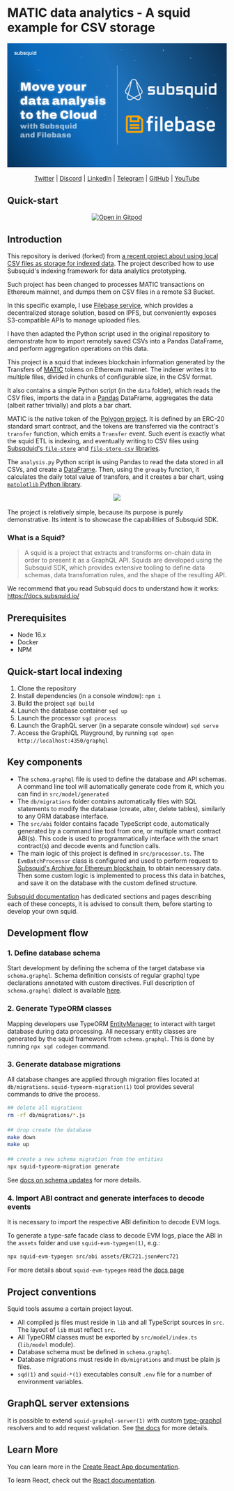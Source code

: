 # MATIC data analytics - A squid example for CSV storage

<p align="center">
	<img src="assets/filebase-banner.png">
</p>

<div align="center">

[Twitter](https://twitter.com/subsquid) | [Discord](https://discord.gg/subsquid) | [LinkedIn](https://linkedin.com/subsquid) | [Telegram](https://t.me/HydraDevs) | [GitHub](https://github.com/subsquid) | [YouTube](https://www.youtube.com/@subsquid)

</div>

## Quick-start

<div align="center">

[![Open in Gitpod](https://gitpod.io/button/open-in-gitpod.svg)](https://gitpod.io#https://github.com/RaekwonIII/local-csv-indexing.git)

</div>

## Introduction

This repository is derived (forked) from [a recent project about using local CSV files as storage for indexed data](https://github.com/subsquid-labs/local-csv-indexing). The project described how to use Subsquid's indexing framework for data analytics prototyping.

Such project has been changed to processes MATIC transactions on Ethereum mainnet, and dumps them on CSV files in a remote S3 Bucket.

In this specific example, I use [Filebase service](https://filebase.com/), which provides a decentralized storage solution, based on IPFS, but conveniently exposes S3-compatible APIs to manage uploaded files.

I have then adapted the Python script used in the original repository to demonstrate how to import remotely saved CSVs into a Pandas DataFrame, and perform aggregation operations on this data.

This project is a squid that indexes blockchain information generated by the Transfers of [MATIC](https://etherscan.io/token/0x7d1afa7b718fb893db30a3abc0cfc608aacfebb0) tokens on Ethereum mainnet.
The indexer writes it to multiple files, divided in chunks of configurable size, in the CSV format.

It also contains a simple Python script (in the `data` folder), which reads the CSV files, imports the data in a [Pandas](http://pandas.pydata.org/) DataFrame, aggregates the data (albeit rather trivially) and plots a bar chart.

MATIC is the native token of the [Polygon project](https://polygon.technology/). It is defined by an ERC-20 standard smart contract, and the tokens are transferred via the contract's `transfer` function, which emits a `Transfer` event.
Such event is exactly what the squid ETL is indexing, and eventually writing to CSV files using [Subsqduid's `file-store`](https://www.npmjs.com/package/@subsquid/file-store) and [`file-store-csv` libraries](https://www.npmjs.com/package/@subsquid/file-store-csv).

The `analysis.py` Python script is using Pandas to read the data stored in all CSVs, and create a [DataFrame](https://pandas.pydata.org/pandas-docs/stable/reference/api/pandas.DataFrame.html). Then, using the `groupby` function, it calculates the daily total value of transfers, and it creates a bar chart, using [`matplotlib` Python library](https://matplotlib.org/).

<p align="center">
	<img src="assets/plot.png">
</p>

The project is relatively simple, because its purpose is purely demonstrative. Its intent is to showcase the capabilities of Subsquid SDK.

### What is a Squid?

> A squid is a project that extracts and transforms on-chain data in order to present it as a GraphQL API. Squids are developed using the Subsquid SDK, which provides extensive tooling to define data schemas, data transfomation rules, and the shape of the resulting API.

We recommend that you read Subsquid docs to understand how it works: https://docs.subsquid.io/

## Prerequisites

- Node 16.x
- Docker
- NPM

## Quick-start local indexing

1. Clone the repository
2. Install dependencies (in a console window): `npm i`
3. Build the project `sqd build`
4. Launch the database container `sqd up`
5. Launch the processor `sqd process`
6. Launch the GraphQL server (in a separate console window) `sqd serve`
7. Access the GraphiQL Playground, by running `sqd open http://localhost:4350/graphql` <!-- markdown-link-check-disable-line -->

## Key components

* The `schema.graphql` file is used to define the database and API schemas. A command line tool will automatically generate code from it, which you can find in `src/model/generated`
* The `db/migrations` folder contains automatically files with SQL statements to modify the database (create, alter, delete tables), similarly to any ORM database interface.
* The `src/abi` folder contains facade TypeScript code, automatically generated by a command line tool from one, or multiple smart contract ABI(s). This code is used to programmatically interface with the smart contract(s) and decode events and function calls.
* The main logic of this project is defined in `src/processor.ts`. The `EvmBatchProcessor` class is configured and used to perform request to [Subsquid's Archive for Ethereum blockchain](https://app.subsquid.io/archives), to obtain necessary data. Then some custom logic is implemented to process this data in batches, and save it on the database with the custom defined structure.

[Subsquid documentation](https://docs.subsquid.io/) has dedicated sections and pages describing each of these concepts, it is advised to consult them, before starting to develop your own squid.

## Development flow

### 1. Define database schema

Start development by defining the schema of the target database via `schema.graphql`.
Schema definition consists of regular graphql type declarations annotated with custom directives.
Full description of `schema.graphql` dialect is available [here](https://docs.subsquid.io/schema-spec).

### 2. Generate TypeORM classes

Mapping developers use TypeORM [EntityManager](https://typeorm.io/#/working-with-entity-manager)
to interact with target database during data processing. All necessary entity classes are
generated by the squid framework from `schema.graphql`. This is done by running `npx sqd codegen`
command.

### 3. Generate database migrations

All database changes are applied through migration files located at `db/migrations`.
`squid-typeorm-migration(1)` tool provides several commands to drive the process.

```bash
## delete all migrations
rm -rf db/migrations/*.js

## drop create the database
make down
make up

## create a new schema migration from the entities
npx squid-typeorm-migration generate      
```

See [docs on schema updates](https://docs.subsquid.io/develop-a-squid/schema-file/schema-updates/) for more details.

### 4. Import ABI contract and generate interfaces to decode events

It is necessary to import the respective ABI definition to decode EVM logs. 

To generate a type-safe facade class to decode EVM logs, place the ABI in the `assets` folder and use `squid-evm-typegen(1)`, e.g.:

```bash
npx squid-evm-typegen src/abi assets/ERC721.json#erc721
```

For more details about `squid-evm-typegen` read the [docs page](https://docs.subsquid.io/develop-a-squid/typegen/squid-evm-typegen/)

## Project conventions

Squid tools assume a certain project layout.

* All compiled js files must reside in `lib` and all TypeScript sources in `src`.
The layout of `lib` must reflect `src`.
* All TypeORM classes must be exported by `src/model/index.ts` (`lib/model` module).
* Database schema must be defined in `schema.graphql`.
* Database migrations must reside in `db/migrations` and must be plain js files.
* `sqd(1)` and `squid-*(1)` executables consult `.env` file for a number of environment variables.

## GraphQL server extensions

It is possible to extend `squid-graphql-server(1)` with custom
[type-graphql](https://typegraphql.com) resolvers and to add request validation. See [the docs](https://docs.subsquid.io/develop-a-squid/graphql-api/custom-resolvers/) for more details.

## Learn More

You can learn more in the [Create React App documentation](https://facebook.github.io/create-react-app/docs/getting-started).

To learn React, check out the [React documentation](https://reactjs.org/).
